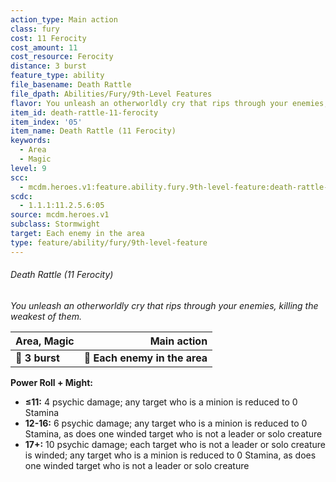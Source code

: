 ```yaml
---
action_type: Main action
class: fury
cost: 11 Ferocity
cost_amount: 11
cost_resource: Ferocity
distance: 3 burst
feature_type: ability
file_basename: Death Rattle
file_dpath: Abilities/Fury/9th-Level Features
flavor: You unleash an otherworldly cry that rips through your enemies, killing the weakest of them.
item_id: death-rattle-11-ferocity
item_index: '05'
item_name: Death Rattle (11 Ferocity)
keywords:
  - Area
  - Magic
level: 9
scc:
  - mcdm.heroes.v1:feature.ability.fury.9th-level-feature:death-rattle-11-ferocity
scdc:
  - 1.1.1:11.2.5.6:05
source: mcdm.heroes.v1
subclass: Stormwight
target: Each enemy in the area
type: feature/ability/fury/9th-level-feature
---
```


###### Death Rattle (11 Ferocity)

*You unleash an otherworldly cry that rips through your enemies, killing the weakest of them.*

| **Area, Magic** |               **Main action** |
| --------------- | ----------------------------: |
| **📏 3 burst**  | **🎯 Each enemy in the area** |

**Power Roll + Might:**

- **≤11:** 4 psychic damage; any target who is a minion is reduced to 0 Stamina
- **12-16:** 6 psychic damage; any target who is a minion is reduced to 0 Stamina, as does one winded target who is not a leader or solo creature
- **17+:** 10 psychic damage; each target who is not a leader or solo creature is winded; any target who is a minion is reduced to 0 Stamina, as does one winded target who is not a leader or solo creature

